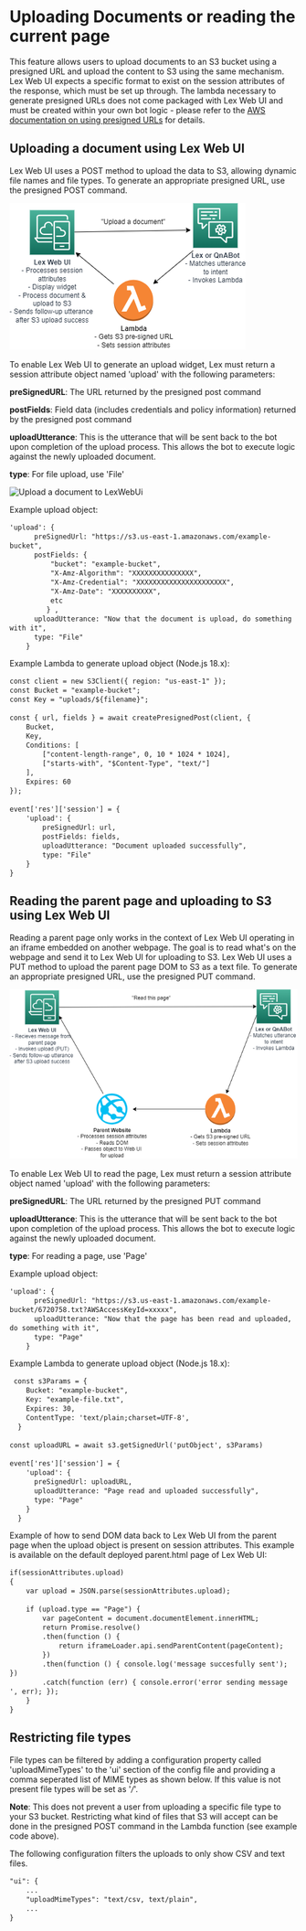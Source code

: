 # Uploading Documents or reading the current page

This feature allows users to upload documents to an S3 bucket using a presigned URL and upload the content to S3 using the same mechanism. Lex Web UI expects a specific format to exist on the session attributes of the response, which must be set up through. The lambda necessary to generate presigned URLs does not come packaged with Lex Web UI and must be created within your own bot logic - please refer to the [AWS documentation on using presigned URLs](https://docs.aws.amazon.com/AmazonS3/latest/userguide/using-presigned-url.html) for details.


## Uploading a document using Lex Web UI

Lex Web UI uses a POST method to upload the data to S3, allowing dynamic file names and file types. To generate an appropriate presigned URL, use the presigned POST command. 

![Upload a document to LexWebUi](./img/fileupload.png)

To enable Lex Web UI to generate an upload widget, Lex must return a session attribute object named 'upload' with the following parameters:

**preSignedURL**: The URL returned by the presigned post command

**postFields**: Field data (includes credentials and policy information) returned by the presigned post command

**uploadUtterance**: This is the utterance that will be sent back to the bot upon completion of the upload process. This allows the bot to execute logic against the newly uploaded document.

**type**: For file upload, use 'File'

![Upload a document to LexWebUi](./img/upload_screenshot.png.png)

Example upload object: 

```
'upload': {
      preSignedUrl: "https://s3.us-east-1.amazonaws.com/example-bucket",
      postFields: {
          "bucket": "example-bucket",
          "X-Amz-Algorithm": "XXXXXXXXXXXXXXX",
          "X-Amz-Credential": "XXXXXXXXXXXXXXXXXXXXXX",
          "X-Amz-Date": "XXXXXXXXXX",
          etc
         } ,
      uploadUtterance: "Now that the document is upload, do something with it",
      type: "File"
    }
```

Example Lambda to generate upload object (Node.js 18.x):

```
const client = new S3Client({ region: "us-east-1" });
const Bucket = "example-bucket";
const Key = "uploads/${filename}";

const { url, fields } = await createPresignedPost(client, {
    Bucket,
    Key,
    Conditions: [
        ["content-length-range", 0, 10 * 1024 * 1024],
        ["starts-with", "$Content-Type", "text/"]
    ],
    Expires: 60 
});

event['res']['session'] = {
    'upload': {
        preSignedUrl: url,
        postFields: fields,
        uploadUtterance: "Document uploaded successfully",
        type: "File"
    }
}
```

## Reading the parent page and uploading to S3 using Lex Web UI

Reading a parent page only works in the context of Lex Web UI operating in an iframe embedded on another webpage. The goal is to read what's on the webpage and send it to Lex Web UI for uploading to S3. Lex Web UI uses a PUT method to upload the parent page DOM to S3 as a text file. To generate an appropriate presigned URL, use the presigned PUT command. 

![Upload a document to LexWebUi](./img/readpage.png)

To enable Lex Web UI to read the page, Lex must return a session attribute object named 'upload' with the following parameters:

**preSignedURL**: The URL returned by the presigned PUT command

**uploadUtterance**: This is the utterance that will be sent back to the bot upon completion of the upload process. This allows the bot to execute logic against the newly uploaded document.

**type**: For reading a page, use 'Page'

Example upload object: 

```
'upload': {
      preSignedUrl: "https://s3.us-east-1.amazonaws.com/example-bucket/6720758.txt?AWSAccessKeyId=xxxxx",
      uploadUtterance: "Now that the page has been read and uploaded, do something with it",
      type: "Page"
    }
```

Example Lambda to generate upload object (Node.js 18.x):

```
 const s3Params = {
    Bucket: "example-bucket",
    Key: "example-file.txt",
    Expires: 30,
    ContentType: 'text/plain;charset=UTF-8',
  }

const uploadURL = await s3.getSignedUrl('putObject', s3Params)

event['res']['session'] = {
    'upload': {
      preSignedUrl: uploadURL,
      uploadUtterance: "Page read and uploaded successfully",
      type: "Page"
    }
  }
```

Example of how to send DOM data back to Lex Web UI from the parent page when the upload object is present on session attributes. This example is available on the default deployed parent.html page of Lex Web UI:

```
if(sessionAttributes.upload)
{
    var upload = JSON.parse(sessionAttributes.upload);
    
    if (upload.type == "Page") {
        var pageContent = document.documentElement.innerHTML;
        return Promise.resolve()
        .then(function () {
            return iframeLoader.api.sendParentContent(pageContent);
        })
        .then(function () { console.log('message succesfully sent'); })
        .catch(function (err) { console.error('error sending message ', err); });
    }
}
```

## Restricting file types

File types can be filtered by adding a configuration property called 'uploadMimeTypes' to the 'ui' section of the config file and providing a comma seperated list of MIME types as shown below. If this value is not present file types will be set as '*/*'.

**Note**: This does not prevent a user from uploading a specific file type to your S3 bucket. Restricting what kind of files that S3 will accept can be done in the presigned POST command in the Lambda function (see example code above).

The following configuration filters the uploads to only show CSV and text files.

```
"ui": {
    ...
    "uploadMimeTypes": "text/csv, text/plain",
    ...
}
```